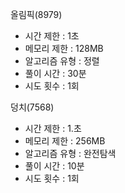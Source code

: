 올림픽(8979)
- 시간 제한 : 1초
- 메모리 제한 : 128MB
- 알고리즘 유형 : 정렬
- 풀이 시간 : 30분
- 시도 횟수 : 1회

덩치(7568)
- 시간 제한 : 1.초
- 메모리 제한 : 256MB
- 알고리즘 유형 : 완전탐색
- 풀이 시간 : 10분
- 시도 횟수 : 1회